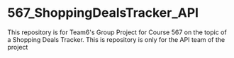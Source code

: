# 567_ShoppingDealsTracker_API
This repository is for Team6's Group Project for Course 567 on the topic of a Shopping Deals Tracker. This is repository is only for the API team of the project
